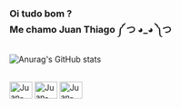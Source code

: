 ### Oi tudo bom ? <br>Me chamo Juan Thiago ༼ つ ◕_◕ ༽つ<br>

![Anurag's GitHub stats](https://github-readme-stats.vercel.app/api?username=JuanThiago&show_icons=true&theme=dracula)

<div style="display: inline_block"><br>
  <img align="center" alt="Juan-css3" height="30" width="40" 
<img src="https://cdn.jsdelivr.net/gh/devicons/devicon/icons/css3/css3-plain.svg"/>
  <img align="center" alt="Juan-html" height="30" width="40" 
<img src="https://cdn.jsdelivr.net/gh/devicons/devicon/icons/html5/html5-plain.svg"/>
  <img align="center" alt="Juan-python" height="30" width="40" 
<img src="https://cdn.jsdelivr.net/gh/devicons/devicon/icons/python/python-original.svg"/>
</div>
